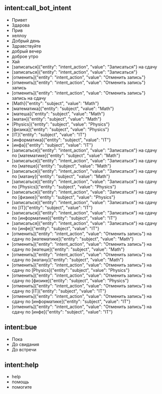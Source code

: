 ## intent:call_bot_intent
- Привет
- Здарова
- Прив
- хеллоу
- Добрый день
- Здравствуйте
- добрый вечер
- доброе утро
- Хай
- [записаться]{"entity": "intent_action", "value": "Записаться"} на сдачу
- [записаться]{"entity": "intent_action", "value": "Записаться"}
- [отменить]{"entity": "intent_action", "value": "Отменить запись"}
- [отменить]{"entity": "intent_action", "value": "Отменить запись"} запись
- [отменить]{"entity": "intent_action", "value": "Отменить запись"} запись на сдачу
- [Math]{"entity": "subject", "value": "Math"}
- [математика]{"entity": "subject", "value": "Math"}
- [матеша]{"entity": "subject", "value": "Math"}
- [матан]{"entity": "subject", "value": "Math"}
- [Physics]{"entity": "subject", "value": "Physics"}
- [физика]{"entity": "subject", "value": "Physics"}
- [IT]{"entity": "subject", "value": "IT"}
- [информатика]{"entity": "subject", "value": "IT"}
- [инфа]{"entity": "subject", "value": "IT"}
- [записаться]{"entity": "intent_action", "value": "Записаться"} на сдачу по [математике]{"entity": "subject", "value": "Math"}
- [записаться]{"entity": "intent_action", "value": "Записаться"} на сдачу по [матеше]{"entity": "subject", "value": "Math"}
- [записаться]{"entity": "intent_action", "value": "Записаться"} на сдачу по [матану]{"entity": "subject", "value": "Math"}
- [записаться]{"entity": "intent_action", "value": "Записаться"} на сдачу по [Physics]{"entity": "subject", "value": "Physics"}
- [записаться]{"entity": "intent_action", "value": "Записаться"} на сдачу по [физике]{"entity": "subject", "value": "Physics"}
- [записаться]{"entity": "intent_action", "value": "Записаться"} на сдачу по [IT]{"entity": "subject", "value": "IT"}
- [записаться]{"entity": "intent_action", "value": "Записаться"} на сдачу по [информатике]{"entity": "subject", "value": "IT"}
- [записаться]{"entity": "intent_action", "value": "Записаться"} на сдачу по [инфе]{"entity": "subject", "value": "IT"}
- [отменить]{"entity": "intent_action", "value": "Отменить запись"} на сдачу по [математике]{"entity": "subject", "value": "Math"}
- [отменить]{"entity": "intent_action", "value": "Отменить запись"} на сдачу по [матеше]{"entity": "subject", "value": "Math"}
- [отменить]{"entity": "intent_action", "value": "Отменить запись"} на сдачу по [матану]{"entity": "subject", "value": "Math"}
- [отменить]{"entity": "intent_action", "value": "Отменить запись"} на сдачу по [Physics]{"entity": "subject", "value": "Physics"}
- [отменить]{"entity": "intent_action", "value": "Отменить запись"} на сдачу по [физике]{"entity": "subject", "value": "Physics"}
- [отменить]{"entity": "intent_action", "value": "Отменить запись"} на сдачу по [IT]{"entity": "subject", "value": "IT"}
- [отменить]{"entity": "intent_action", "value": "Отменить запись"} на сдачу по [информатике]{"entity": "subject", "value": "IT"}
- [отменить]{"entity": "intent_action", "value": "Отменить запись"} на сдачу по [инфе]{"entity": "subject", "value": "IT"}

## intent:bue
- Пока
- До свидания
- До встречи

## intent:help
- help
- помощь
- помогите
